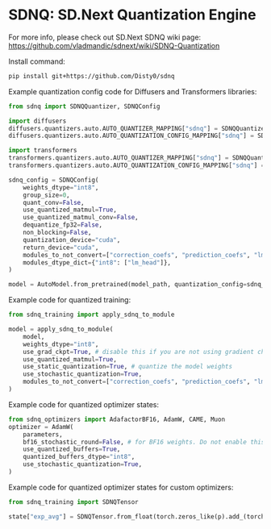 # SDNQ: SD.Next Quantization Engine

For more info, please check out SD.Next SDNQ wiki page: https://github.com/vladmandic/sdnext/wiki/SDNQ-Quantization  

Install command:
```sh
pip install git+https://github.com/Disty0/sdnq
```


Example quantization config code for Diffusers and Transformers libraries:  

```py
from sdnq import SDNQQuantizer, SDNQConfig

import diffusers
diffusers.quantizers.auto.AUTO_QUANTIZER_MAPPING["sdnq"] = SDNQQuantizer
diffusers.quantizers.auto.AUTO_QUANTIZATION_CONFIG_MAPPING["sdnq"] = SDNQConfig

import transformers
transformers.quantizers.auto.AUTO_QUANTIZER_MAPPING["sdnq"] = SDNQQuantizer
transformers.quantizers.auto.AUTO_QUANTIZATION_CONFIG_MAPPING["sdnq"] = SDNQConfig

sdnq_config = SDNQConfig(
    weights_dtype="int8",
    group_size=0,
    quant_conv=False,
    use_quantized_matmul=True,
    use_quantized_matmul_conv=False,
    dequantize_fp32=False,
    non_blocking=False,
    quantization_device="cuda",
    return_device="cuda",
    modules_to_not_convert=["correction_coefs", "prediction_coefs", "lm_head", "embedding_projection"],
    modules_dtype_dict={"int8": ["lm_head"]},
)

model = AutoModel.from_pretrained(model_path, quantization_config=sdnq_config)
```


Example code for quantized training:  

```py
from sdnq_training import apply_sdnq_to_module

model = apply_sdnq_to_module(
    model,
    weights_dtype="int8",
    use_grad_ckpt=True, # disable this if you are not using gradient checkpointing
    use_quantized_matmul=True,
    use_static_quantization=True, # quantize the model weights
    use_stochastic_quantization=True,
    modules_to_not_convert=["correction_coefs", "prediction_coefs", "lm_head", "embedding_projection"],
)
```


Example code for quantized optimizer states:  
```py
from sdnq_optimizers import AdafactorBF16, AdamW, CAME, Muon
optimizer = AdamW(
    parameters,
    bf16_stochastic_round=False, # for BF16 weights. Do not enable this with static quantized weights
    use_quantized_buffers=True,
    quantized_buffers_dtype="int8",
    use_stochastic_quantization=True,
)
```


Example code for quantized optimizer states for custom optimizers:  

```py
from sdnq_training import SDNQTensor

state["exp_avg"] = SDNQTensor.from_float(torch.zeros_like(p).add_(torch.finfo(p.dtype).eps), qtype="int8", sr=True)
```
